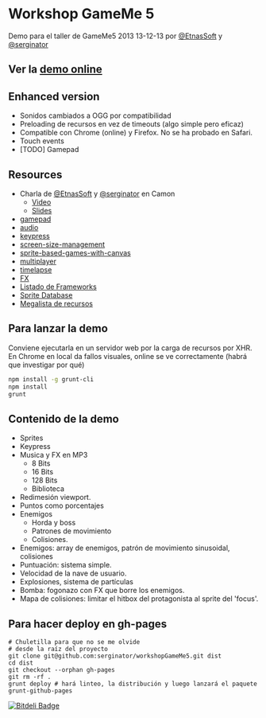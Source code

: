 # Workshop GameMe 5

Demo para el taller de GameMe5 2013
13-12-13
por [@EtnasSoft](http://twitter.com/etnassoft) y [@serginator](http://twitter.com/serginator)

## Ver la [demo online](http://serginator.github.io/workshopGameMe5/)

## Enhanced version
* Sonidos cambiados a OGG por compatibilidad
* Preloading de recursos en vez de timeouts (algo simple pero eficaz)
* Compatible con Chrome (online) y Firefox. No se ha probado en Safari.
* Touch events
* [TODO] Gamepad

## Resources
* Charla de [@EtnasSoft](http://twitter.com/etnassoft) y [@serginator](http://twitter.com/serginator) en Camon
   * [Video](http://vimeo.com/39259983)
   * [Slides](http://www.serginator.com/juegos-en-js)
* [gamepad](http://html5gamepad.com/)
* [audio](http://forestmist.org/share/web-audio-api-demo/)
* [keypress](http://dmauro.github.io/Keypress/)
* [screen-size-management](http://html5hub.com/screen-size-management-in-mobile-html5-games/)
* [sprite-based-games-with-canvas](http://jlongster.com/Making-Sprite-based-Games-with-Canvas)
* [multiplayer](http://flippinawesome.org/2013/09/30/building-multiplayer-games-with-node-js-and-socket-io/)
* [timelapse](http://greweb.me/2013/09/timelapse/)
* [FX](http://ionden.com/a/plugins/ion.sound/en.html)
* [Listado de Frameworks](https://gist.github.com/bebraw/768272)
* [Sprite Database](http://sdb.drshnaps.com/)
* [Megalista de recursos](http://www.mangatutorials.com/forum/showthread.php?742-The-Ultimate-Indie-Game-Developer-Resource-List)

## Para lanzar la demo
Conviene ejecutarla en un servidor web por la carga de recursos por XHR. En Chrome en local da fallos visuales, online se ve correctamente (habrá que investigar por qué)
```bash
npm install -g grunt-cli
npm install
grunt
```

## Contenido de la demo
* Sprites
* Keypress
* Musica y FX en MP3
   - 8 Bits
   - 16 Bits
   - 128 Bits
   - Biblioteca
* Redimesión viewport.
* Puntos como porcentajes
* Enemigos
   * Horda y boss
   * Patrones de movimiento
   * Colisiones.
* Enemigos: array de enemigos, patrón de movimiento sinusoidal, colisiones
* Puntuación: sistema simple.
* Velocidad de la nave de usuario.
* Explosiones, sistema de partículas
* Bomba: fogonazo con FX que borre los enemigos.
* Mapa de colisiones: limitar el hitbox del protagonista al sprite del 'focus'.

## Para hacer deploy en gh-pages
```
# Chuletilla para que no se me olvide
# desde la raíz del proyecto
git clone git@github.com:serginator/workshopGameMe5.git dist
cd dist
git checkout --orphan gh-pages
git rm -rf .
grunt deploy # hará linteo, la distribución y luego lanzará el paquete grunt-github-pages
```

[![Bitdeli Badge](https://d2weczhvl823v0.cloudfront.net/serginator/workshopgameme5/trend.png)](https://bitdeli.com/free "Bitdeli Badge")
